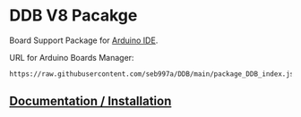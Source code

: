 # DDB V8 Pacakge
Board Support Package for [Arduino IDE](https://www.arduino.cc/en/Main/Software).

URL for Arduino Boards Manager:
```
https://raw.githubusercontent.com/seb997a/DDB/main/package_DDB_index.json
```

## [Documentation / Installation](http://darcy.rsgc.on.ca/)
